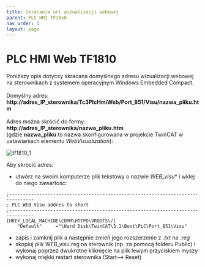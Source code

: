 ```yaml
---
title: Skracanie url wizualizacji webowej
parent: PLC HMI TF18x0
nav_order: 1
layout: page
---
```


# PLC HMI Web TF1810 

Poniższy opis dotyczy skracana domyślnego adresu wizualizacji webowej na sterownikach z systemem operacyjnym Windows Embedded Compact.
<br>
<br>
Domyślny adres: **http://adres_IP_sterownika/Tc3PlcHmiWeb/Port_851/Visu/nazwa_pliku.htm** 
<br>
<br>
Adres można skrócić do formy: **http://adres_IP_sterownika/nazwa_pliku.htm**
<br>
(gdzie **nazwa_pliku** to nazwa skonfigurowana w projekcie TwinCAT w ustawianiach elementu *WebVisualization*):

![tf1810_1](https://ba-pl.github.io/wiki/assets/images/tf1810_1.png "tf1810_1")

Aby skrócić adres:
- utwórz na swoim komputerze plik tekstowy o nazwie *WEB_visu** i wklej do niego zawartość:

```
;-------------------------------------------------------------------------------
; PLC WEB Visu addres to short
;-------------------------------------------------------------------------------
[HKEY_LOCAL_MACHINE\COMM\HTTPD\VROOTS\/]
    "Default"     ="\Hard Disk\TwinCAT\3.1\Boot\PLC\Port_851\Visu"
```
- zapis i zamknij plik a następnie zmień jego rozszerzenie z *.txt* na *.reg*
- skopiuj plik WEB_visu.reg na sterownik (np. za pomocą folderu Public) i wykonaj poprzez dwukrotne kliknięcie na plik lewym przyciskiem myszy 
- wykonaj miękki restart sterownika (Start--> Reset) 
